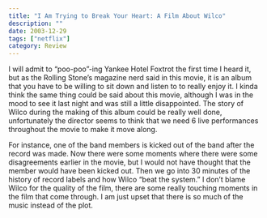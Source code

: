 ```yaml
---
title: "I Am Trying to Break Your Heart: A Film About Wilco"
description: ""
date: 2003-12-29
tags: ["netflix"]
category: Review
---
```


I will admit to “poo-poo”-ing Yankee Hotel Foxtrot the first time I heard it, but as the Rolling Stone’s magazine nerd said in this movie, it is an album that you have to be willing to sit down and listen to to really enjoy it. I kinda think the same thing could be said about this movie, although I was in the mood to see it last night and was still a little disappointed. The story of Wilco during the making of this album could be really well done, unfortunately the director seems to think that we need 6 live performances throughout the movie to make it move along.

For instance, one of the band members is kicked out of the band after the record was made. Now there were some moments where there were some disagreements earlier in the movie, but I would not have thought that the member would have been kicked out. Then we go into 30 minutes of the history of record labels and how Wilco “beat the system.” I don’t blame Wilco for the quality of the film, there are some really touching moments in the film that come through. I am just upset that there is so much of the music instead of the plot.